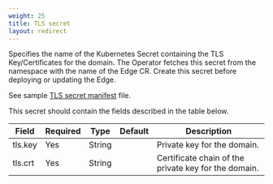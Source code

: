 ```yaml
---
weight: 25
title: TLS secret
layout: redirect
---
```


Specifies the name of the Kubernetes Secret containing the TLS Key/Certificates for the domain. The Operator fetches this secret from the namespace with the name of the Edge CR. Create this secret before deploying or updating the Edge.

See sample [TLS secret manifest](https://raw.githubusercontent.com/SoftwareAG/edge-k8s-operator-docs/main/samples/secret/tls-secret.yaml) file.

This secret should contain the fields described in the table below.

Field | Required | Type | Default | Description
----- | -------- | ---- | ------- | -----------
tls.key | Yes | String |  | Private key for the domain.
tls.crt | Yes | String |  | Certificate chain of the private key for the domain.